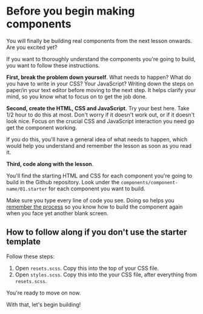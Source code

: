 # Before you begin making components

You will finally be building real components from the next lesson onwards. Are you excited yet?

If you want to thoroughly understand the components you're going to build, you want to follow these instructions.

**First, break the problem down yourself**. What needs to happen? What do you have to write in your CSS? Your JavaScript? Writing down the steps on paper/in your text editor before moving to the next step. It helps clarify your mind, so you know what to focus on to get the job done.

**Second, create the HTML, CSS and JavaScript**. Try your best here. Take 1/2 hour to do this at most. Don't worry if it doesn't work out, or if it doesn't look nice. Focus on the crucial CSS and JavaScript interaction you need go get the component working.

If you do this, you'll have a general idea of what needs to happen, which would help you understand and remember the lesson as soon as you read it.

**Third, code along with the lesson**.

You'll find the starting HTML and CSS for each component you're going to build in the Github repository. Look under the `components/component-name/01.starter` for each component you want to build.

Make sure you type every line of code you see. Doing so helps you [remember the process](https://zellwk.com/blog/remember/) so you know how to build the component again when you face yet another blank screen.

## How to follow along if you don't use the starter template

Follow these steps:

1. Open `resets.scss`. Copy this into the top of your CSS file.
2. Open `styles.scss`. Copy this into the your CSS file, after everything from `resets.scss`.

You're ready to move on now.

With that, let's begin building!
